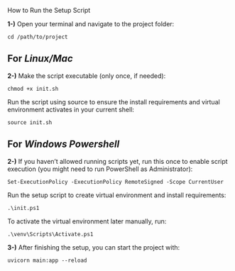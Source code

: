 How to Run the Setup Script

**1-)** Open your terminal and navigate to the project folder:

`cd /path/to/project`

## For _Linux/Mac_

**2-)** Make the script executable (only once, if needed):

`chmod +x init.sh`

Run the script using source to ensure the install requirements and virtual environment activates in your current shell:

`source init.sh`

## For _Windows Powershell_

**2-)** If you haven’t allowed running scripts yet, run this once to enable script execution (you might need to run PowerShell as Administrator):

`Set-ExecutionPolicy -ExecutionPolicy RemoteSigned -Scope CurrentUser`

Run the setup script to create virtual environment and install requirements:

`.\init.ps1`

To activate the virtual environment later manually, run:

`.\venv\Scripts\Activate.ps1`


**3-)** After finishing the setup, you can start the project with:

`uvicorn main:app --reload`
